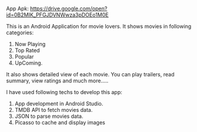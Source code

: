 App Apk: https://drive.google.com/open?id=0B2MIK_PFGJDVNWwza3pDOEo1M0E

This is an Android Application for movie lovers.
It shows movies in following categories:
1) Now Playing 
2) Top Rated
3) Popular
4) UpComing.

It also shows detailed view of each movie. You can play trailers, read summary, view ratings and much more.....

I have used following techs to develop this app:
1) App development in Android Studio.
2) TMDB API to fetch movies data.
3) JSON to parse movies data.
4) Picasso to cache and display images
